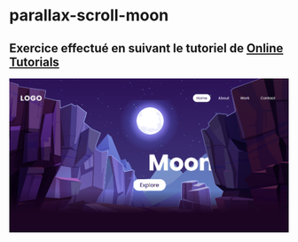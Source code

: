 # parallax-scroll-moon

## Exercice effectué en suivant le tutoriel de [Online Tutorials](https://www.youtube.com/channel/UCbwXnUipZsLfUckBPsC7Jog)

![alt text](https://github.com/m-mrzl/parallax-scroll-moon/blob/main/Screen%20%20Parallax%20Scrolling%20Vanilla%20JS.png)
